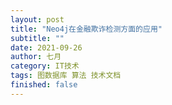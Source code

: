 ```yaml
---
layout: post
title: "Neo4j在金融欺诈检测方面的应用"
subtitle: ""
date: 2021-09-26
author: 七月
category: IT技术
tags: 图数据库 算法 技术文档
finished: false
---
```


